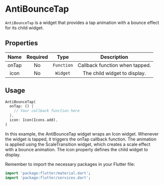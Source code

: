 # AntiBounceTap

`AntiBounceTap` is a widget that provides a tap animation with a bounce effect for its child widget.

## Properties

| Name  | Required |    Type    |          Description           |
| :---: | :------: | :--------: | :----------------------------: |
| onTap |    No    | `Function` | Callback function when tapped. |
| icon  |    No    |  `Widget`  |  The child widget to display.  |

## Usage

```dart
AntiBounceTap(
  onTap: () {
    // Your callback function here
  },
  icon: Icon(Icons.add),
)
```

In this example, the AntiBounceTap widget wraps an Icon widget. Whenever the widget is tapped, it triggers the onTap callback function. The animation is applied using the ScaleTransition widget, which creates a scale effect with a bounce animation. The icon property defines the child widget to display.

Remember to import the necessary packages in your Flutter file:

```dart
import 'package:flutter/material.dart';
import 'package:flutter/services.dart';
```
